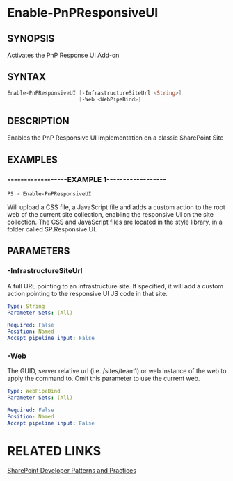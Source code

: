 # Enable-PnPResponsiveUI

## SYNOPSIS
Activates the PnP Response UI Add-on

## SYNTAX 

```powershell
Enable-PnPResponsiveUI [-InfrastructureSiteUrl <String>]
                       [-Web <WebPipeBind>]
```

## DESCRIPTION
Enables the PnP Responsive UI implementation on a classic SharePoint Site

## EXAMPLES

### ------------------EXAMPLE 1------------------
```powershell
PS:> Enable-PnPResponsiveUI
```

Will upload a CSS file, a JavaScript file and adds a custom action to the root web of the current site collection, enabling the responsive UI on the site collection. The CSS and JavaScript files are located in the style library, in a folder called SP.Responsive.UI.

## PARAMETERS

### -InfrastructureSiteUrl
A full URL pointing to an infrastructure site. If specified, it will add a custom action pointing to the responsive UI JS code in that site.

```yaml
Type: String
Parameter Sets: (All)

Required: False
Position: Named
Accept pipeline input: False
```

### -Web
The GUID, server relative url (i.e. /sites/team1) or web instance of the web to apply the command to. Omit this parameter to use the current web.

```yaml
Type: WebPipeBind
Parameter Sets: (All)

Required: False
Position: Named
Accept pipeline input: False
```

# RELATED LINKS

[SharePoint Developer Patterns and Practices](http://aka.ms/sppnp)